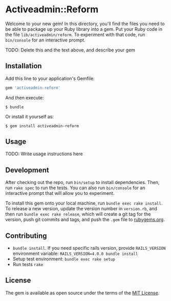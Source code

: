 # Activeadmin::Reform

Welcome to your new gem! In this directory, you'll find the files you need to be able to package up your Ruby library into a gem. Put your Ruby code in the file `lib/activeadmin/reform`. To experiment with that code, run `bin/console` for an interactive prompt.

TODO: Delete this and the text above, and describe your gem

## Installation

Add this line to your application's Gemfile:

```ruby
gem 'activeadmin-reform'
```

And then execute:

    $ bundle

Or install it yourself as:

    $ gem install activeadmin-reform

## Usage

TODO: Write usage instructions here

## Development

After checking out the repo, run `bin/setup` to install dependencies. Then, run `rake spec` to run the tests. You can also run `bin/console` for an interactive prompt that will allow you to experiment.

To install this gem onto your local machine, run `bundle exec rake install`. To release a new version, update the version number in `version.rb`, and then run `bundle exec rake release`, which will create a git tag for the version, push git commits and tags, and push the `.gem` file to [rubygems.org](https://rubygems.org).

## Contributing

* `bundle install`. If you need specific rails version, provide `RAILS_VERSION` environment variable: `RAILS_VERSION=4.0.0 bundle install`
* Setup test environment: `bundle exec rake setup`
* Run tests `rake`

## License

The gem is available as open source under the terms of the [MIT License](http://opensource.org/licenses/MIT).

